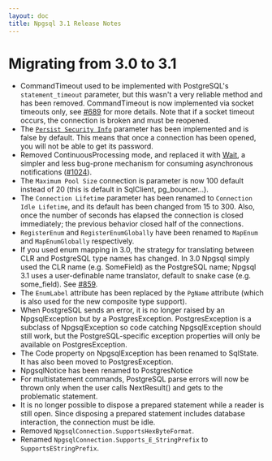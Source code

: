 ```yaml
---
layout: doc
title: Npgsql 3.1 Release Notes
---
```


# Migrating from 3.0 to 3.1

* CommandTimeout used to be implemented with PostgreSQL's `statement_timeout` parameter, but this wasn't a very reliable method and has been removed. CommandTimeout is now implemented via socket timeouts only, see [#689](https://github.com/npgsql/npgsql/issues/689) for more details. Note that if a socket timeout occurs, the connection is broken and must be reopened.
* The [`Persist Security Info`](../connection-string-parameters.md#security-and-encryption) parameter has been implemented and is false by default. This means that once a connection has been opened, you will not be able to get its password.
* Removed ContinuousProcessing mode, and replaced it with [Wait](../wait.md), a simpler and less bug-prone mechanism for consuming asynchronous notifications ([#1024](https://github.com/npgsql/npgsql/issues/1024)).
* The `Maximum Pool Size` connection is parameter is now 100 default instead of 20 (this is default in SqlClient, pg_bouncer...).
* The `Connection Lifetime` parameter has been renamed to `Connection Idle Lifetime`, and its default has been changed from 15 to 300. Also, once the number of seconds has elapsed the connection is closed immediately; the previous behavior closed half of the connections.
* `RegisterEnum` and `RegisterEnumGlobally` have been renamed to `MapEnum` and `MapEnumGlobally` respectively.
* If you used enum mapping in 3.0, the strategy for translating between CLR and PostgreSQL type names has changed. In 3.0 Npgsql simply used the CLR name (e.g. SomeField) as the PostgreSQL name; Npgsql 3.1 uses a user-definable name translator, default to snake case (e.g. some_field). See [#859](https://github.com/npgsql/npgsql/issues/859).
* The `EnumLabel` attribute has been replaced by the `PgName` attribute (which is also used for the new composite type support).
* When PostgreSQL sends an error, it is no longer raised by an NpgsqlException but by a PostgresException. PostgresException is a subclass of NpgsqlException so code catching NpgsqlException should still work, but the PostgreSQL-specific exception properties will only be available on PostgresException.
* The Code property on NpgsqlException has been renamed to SqlState. It has also been moved to PostgresException.
* NpgsqlNotice has been renamed to PostgresNotice
* For multistatement commands, PostgreSQL parse errors will now be thrown only when the user calls NextResult() and gets to the problematic statement.
* It is no longer possible to dispose a prepared statement while a reader is still open. Since disposing a prepared statement includes database interaction, the connection must be idle.
* Removed `NpgsqlConnection.SupportsHexByteFormat`.
* Renamed `NpgsqlConnection.Supports_E_StringPrefix` to `SupportsEStringPrefix`.
